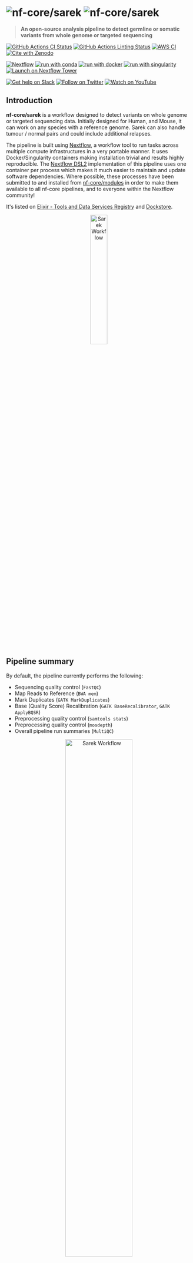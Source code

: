 # ![nf-core/sarek](docs/images/nf-core-sarek_logo_light.png#gh-light-mode-only) ![nf-core/sarek](docs/images/nf-core-sarek_logo_dark.png#gh-dark-mode-only)

> **An open-source analysis pipeline to detect germline or somatic variants from whole genome or targeted sequencing**

[![GitHub Actions CI Status](https://github.com/nf-core/sarek/workflows/nf-core%20CI/badge.svg)](https://github.com/nf-core/sarek/actions?query=workflow%3A%22nf-core+CI%22)
[![GitHub Actions Linting Status](https://github.com/nf-core/sarek/workflows/nf-core%20linting/badge.svg)](https://github.com/nf-core/sarek/actions?query=workflow%3A%22nf-core+linting%22)
[![AWS CI](https://img.shields.io/badge/CI%20tests-full%20size-FF9900?logo=Amazon%20AWS)](https://nf-co.re/sarek/results)
[![Cite with Zenodo](http://img.shields.io/badge/DOI-10.5281/zenodo.4945321-1073c8)](https://doi.org/10.5281/zenodo.4945321)

[![Nextflow](https://img.shields.io/badge/nextflow%20DSL2-%E2%89%A521.10.3-23aa62.svg)](https://www.nextflow.io/)
[![run with conda](http://img.shields.io/badge/run%20with-conda-3EB049?logo=anaconda)](https://docs.conda.io/en/latest/)
[![run with docker](https://img.shields.io/badge/run%20with-docker-0db7ed?logo=docker)](https://www.docker.com/)
[![run with singularity](https://img.shields.io/badge/run%20with-singularity-1d355c.svg)](https://sylabs.io/docs/)
[![Launch on Nextflow Tower](https://img.shields.io/badge/Launch%20%F0%9F%9A%80-Nextflow%20Tower-%234256e7)](https://tower.nf/launch?pipeline=https://github.com/nf-core/sarek)

[![Get help on Slack](http://img.shields.io/badge/slack-nf--core%20%23sarek-4A154B?logo=slack)](https://nfcore.slack.com/channels/sarek)
[![Follow on Twitter](http://img.shields.io/badge/twitter-%40nf__core-1DA1F2?logo=twitter)](https://twitter.com/nf_core)
[![Watch on YouTube](http://img.shields.io/badge/youtube-nf--core-FF0000?logo=youtube)](https://www.youtube.com/c/nf-core)

## Introduction

**nf-core/sarek** is a workflow designed to detect variants on whole genome or targeted sequencing data. Initially designed for Human, and Mouse, it can work on any species with a reference genome. Sarek can also handle tumour / normal pairs and could include additional relapses.

The pipeline is built using [Nextflow](https://www.nextflow.io), a workflow tool to run tasks across multiple compute infrastructures in a very portable manner. It uses Docker/Singularity containers making installation trivial and results highly reproducible. The [Nextflow DSL2](https://www.nextflow.io/docs/latest/dsl2.html) implementation of this pipeline uses one container per process which makes it much easier to maintain and update software dependencies. Where possible, these processes have been submitted to and installed from [nf-core/modules](https://github.com/nf-core/modules) in order to make them available to all nf-core pipelines, and to everyone within the Nextflow community!

<!-- On release, automated continuous integration tests run the pipeline on a full-sized dataset on the AWS cloud infrastructure. This ensures that the pipeline runs on AWS, has sensible resource allocation defaults set to run on real-world datasets, and permits the persistent storage of results to benchmark between pipeline releases and other analysis sources. The results obtained from the full-sized test can be viewed on the [nf-core website](https://nf-co.re/sarek/results). -->

It's listed on [Elixir - Tools and Data Services Registry](https://bio.tools/nf-core-sarek) and [Dockstore](https://dockstore.org/workflows/github.com/nf-core/sarek).

<p align="center">
    <img title="Sarek Workflow" src="docs/images/sarek_workflow.png" width=30%>
</p>

## Pipeline summary

By default, the pipeline currently performs the following:

- Sequencing quality control (`FastQC`)
- Map Reads to Reference (`BWA mem`)
- Mark Duplicates (`GATK MarkDuplicates`)
- Base (Quality Score) Recalibration (`GATK BaseRecalibrator`, `GATK ApplyBQSR`)
- Preprocessing quality control (`samtools stats`)
- Preprocessing quality control (`mosdepth`)
- Overall pipeline run summaries (`MultiQC`)

<p align="center">
    <img title="Sarek Workflow" src="docs/images/sarek_subway.png" width=60%>
</p>

## Quick Start

1. Install [`Nextflow`](https://www.nextflow.io/docs/latest/getstarted.html#installation) (`>=21.10.3`)

2. Install any of [`Docker`](https://docs.docker.com/engine/installation/), [`Singularity`](https://www.sylabs.io/guides/3.0/user-guide/) (you can follow [this tutorial](https://singularity-tutorial.github.io/01-installation/)), [`Podman`](https://podman.io/), [`Shifter`](https://nersc.gitlab.io/development/shifter/how-to-use/) or [`Charliecloud`](https://hpc.github.io/charliecloud/) for full pipeline reproducibility _(you can use [`Conda`](https://conda.io/miniconda.html) both to install Nextflow itself and also to manage software within pipelines. Please only use it within pipelines as a last resort; see [docs](https://nf-co.re/usage/configuration#basic-configuration-profiles))_.

3. Download the pipeline and test it on a minimal dataset with a single command:

   ```console
   nextflow run nf-core/sarek -profile test,YOURPROFILE --outdir <OUTDIR>
   ```

   Note that some form of configuration will be needed so that Nextflow knows how to fetch the required software. This is usually done in the form of a config profile (`YOURPROFILE` in the example command above). You can chain multiple config profiles in a comma-separated string.

   > - The pipeline comes with config profiles called `docker`, `singularity`, `podman`, `shifter`, `charliecloud` and `conda` which instruct the pipeline to use the named tool for software management. For example, `-profile test,docker`.
   > - Please check [nf-core/configs](https://github.com/nf-core/configs#documentation) to see if a custom config file to run nf-core pipelines already exists for your Institute. If so, you can simply use `-profile <institute>` in your command. This will enable either `docker` or `singularity` and set the appropriate execution settings for your local compute environment.
   > - If you are using `singularity`, please use the [`nf-core download`](https://nf-co.re/tools/#downloading-pipelines-for-offline-use) command to download images first, before running the pipeline. Setting the [`NXF_SINGULARITY_CACHEDIR` or `singularity.cacheDir`](https://www.nextflow.io/docs/latest/singularity.html?#singularity-docker-hub) Nextflow options enables you to store and re-use the images from a central location for future pipeline runs.
   > - If you are using `conda`, it is highly recommended to use the [`NXF_CONDA_CACHEDIR` or `conda.cacheDir`](https://www.nextflow.io/docs/latest/conda.html) settings to store the environments in a central location for future pipeline runs.

4. Start running your own analysis!

   ```console
   nextflow run nf-core/sarek -profile <docker/singularity/podman/shifter/charliecloud/conda/institute> --input samplesheet.csv --outdir <OUTDIR> --genome GRCh38
   ```

See [usage docs](https://nf-co.re/sarek/usage) for all of the available options when running the pipeline.

## Documentation

The nf-core/sarek pipeline comes with documentation about the pipeline [usage](https://nf-co.re/sarek/usage), [parameters](https://nf-co.re/sarek/parameters) and [output](https://nf-co.re/sarek/output).

## Credits

Sarek was originally written by Maxime Garcia and Szilveszter Juhos at the [National Genomics Infastructure](https://ngisweden.scilifelab.se) and [National Bioinformatics Infastructure Sweden](https://nbis.se) which are both platforms at [SciLifeLab](https://scilifelab.se), with the support of [The Swedish Childhood Tumor Biobank (Barntumörbanken)](https://ki.se/forskning/barntumorbanken).
Friederike Hanssen and Gisela Gabernet at [QBiC](https://www.qbic.uni-tuebingen.de/) later joined and helped with further development.

Main authors:

- [Maxime Garcia](https://github.com/maxulysse)
- [Friederike Hanssen](https://github.com/FriederikeHanssen)
- [Szilveszter Juhos](https://github.com/szilvajuhos)

We thank the following people for their extensive assistance in the development of this pipeline:

- [Abhinav Sharma](https://github.com/abhi18av)
- [Adrian Lärkeryd](https://github.com/adrlar)
- [Alexander Peltzer](https://github.com/apeltzer)
- [Anders Sune Pedersen](https://github.com/asp8200)
- [Chela James](https://github.com/chelauk)
- [David Mas-Ponte](https://github.com/davidmasp)
- [Francesco Lescai](https://github.com/lescai)
- [Gavin Mackenzie](https://github.com/GCJMackenzie)
- [Gisela Gabernet](https://github.com/ggabernet)
- [Harshil Patel](https://github.com/drpatelh)
- [James A. Fellows Yates](https://github.com/jfy133)
- [Jesper Eisfeldt](https://github.com/J35P312)
- [Johannes Alneberg](https://github.com/alneberg)
- [José Fernández Navarro](https://github.com/jfnavarro)
- [Lasse Westergaard Folkersen](https://github.com/lassefolkersen)
- [Lucia Conde](https://github.com/lconde-ucl)
- [Malin Larsson](https://github.com/malinlarsson)
- [Marcel Martin](https://github.com/marcelm)
- [Nick Smith](https://github.com/nickhsmith)
- [Nilesh Tawari](https://github.com/nilesh-tawari)
- [Olga Botvinnik](https://github.com/olgabot)
- [Oskar Wacker](https://github.com/WackerO)
- [Paul Cantalupo](https://github.com/pcantalupo)
- [Phil Ewels](https://github.com/ewels)
- [Sabrina Krakau](https://github.com/skrakau)
- [Sebastian-D](https://github.com/Sebastian-D)
- [Silvia Morini](https://github.com/silviamorins)
- [Susanne Jodoin](https://github.com/SusiJo)
- [Tobias Koch](https://github.com/KochTobi)
- [Winni Kretzschmar](https://github.com/winni2k)
- [arontommi](https://github.com/arontommi)
- [bjornnystedt](https://github.com/bjornnystedt)
- [cgpu](https://github.com/cgpu)
- [gulfshores](https://github.com/gulfshores)
- [pallolason](https://github.com/pallolason)

## Acknowledgements

|      [![Barntumörbanken](docs/images/BTB_logo.png)](https://ki.se/forskning/barntumorbanken)      |            [![SciLifeLab](docs/images/SciLifeLab_logo.png)](https://scilifelab.se)             |
| :-----------------------------------------------------------------------------------------------: | :--------------------------------------------------------------------------------------------: |
| [![National Genomics Infrastructure](docs/images/NGI_logo.png)](https://ngisweden.scilifelab.se/) | [![National Bioinformatics Infrastructure Sweden](docs/images/NBIS_logo.png)](https://nbis.se) |
|             [![QBiC](docs/images/QBiC_logo.png)](hhttps://www.qbic.uni-tuebingen.de)              |

## Contributions & Support

If you would like to contribute to this pipeline, please see the [contributing guidelines](.github/CONTRIBUTING.md).

For further information or help, don't hesitate to get in touch on the [Slack `#sarek` channel](https://nfcore.slack.com/channels/sarek) (you can join with [this invite](https://nf-co.re/join/slack)), or contact us: [Gisela Gabernet](mailto:gisela.gabernet@qbic.uni-tuebingen.de?subject=[GitHub]%20nf-core/sarek), [Maxime Garcia](mailto:maxime.garcia@scilifelab.se?subject=[GitHub]%20nf-core/sarek), [Friederike Hanssen](mailto:friederike.hanssen@qbic.uni-tuebingen.de?subject=[GitHub]%20nf-core/sarek), [Szilvester Juhos](mailto:szilveszter.juhos@scilifelab.se?subject=[GitHub]%20nf-core/sarek)

## Citations

If you use `nf-core/sarek` for your analysis, please cite the `Sarek` article as follows:

> Garcia M, Juhos S, Larsson M et al. **Sarek: A portable workflow for whole-genome sequencing analysis of germline and somatic variants [version 2; peer review: 2 approved]** _F1000Research_ 2020, 9:63 [doi: 10.12688/f1000research.16665.2](http://dx.doi.org/10.12688/f1000research.16665.2).

You can cite the sarek zenodo record for a specific version using the following [doi: 10.5281/zenodo.3476426](https://zenodo.org/badge/latestdoi/184289291)

An extensive list of references for the tools used by the pipeline can be found in the [`CITATIONS.md`](CITATIONS.md) file.

You can cite the `nf-core` publication as follows:

> **The nf-core framework for community-curated bioinformatics pipelines.**
>
> Philip Ewels, Alexander Peltzer, Sven Fillinger, Harshil Patel, Johannes Alneberg, Andreas Wilm, Maxime Ulysse Garcia, Paolo Di Tommaso & Sven Nahnsen.
>
> _Nat Biotechnol._ 2020 Feb 13. doi: [10.1038/s41587-020-0439-x](https://dx.doi.org/10.1038/s41587-020-0439-x).

## CHANGELOG

- [CHANGELOG](CHANGELOG.md)
